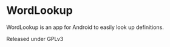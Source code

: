 WordLookup
==========

WordLookup is an app for Android to easily look up definitions.

Released under GPLv3
